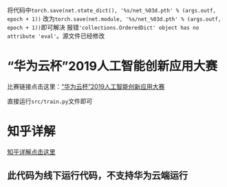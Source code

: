 将代码中`torch.save(net.state_dict(), '%s/net_%03d.pth' % (args.outf, epoch + 1))` 改为`torch.save(net.module, '%s/net_%03d.pth' % (args.outf, epoch + 1))`即可解决 报错`'collections.OrderedDict' object has no attribute 'eval'`。源文件已经修改
# “华为云杯”2019人工智能创新应用大赛
比赛链接点击这里：[“华为云杯”2019人工智能创新应用大赛](https://competition.huaweicloud.com/information/1000021526/circumstances)


直接运行`src/train.py`文件即可

# 知乎详解

[知乎详解点击这里](https://zhuanlan.zhihu.com/p/98740628)

## 此代码为线下运行代码，不支持华为云端运行
